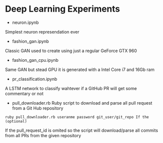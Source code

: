 # Deep Learning Experiments

* neuron.ipynb

Simplest neuron represendation ever

* fashion_gan.ipynb

Classic GAN used to create using just a regular GeForce GTX 960

* fashion_gan_cpu.ipynb

Same GAN but stead GPU it is generated with a Intel Core i7 and 16Gb ram


* pr_classification.ipynb

A LSTM network to classify wahtever if a GitHub PR will get some commentary or not



* pull_downloader.rb
Ruby script to download and parse all pull request from a Git Hub repository

```
ruby pull_downloader.rb useranme password git_user/git_repo If the (optional)
```

If the pull_request_id is omited so the script will download/parse all commits from all PRs from the given repository
